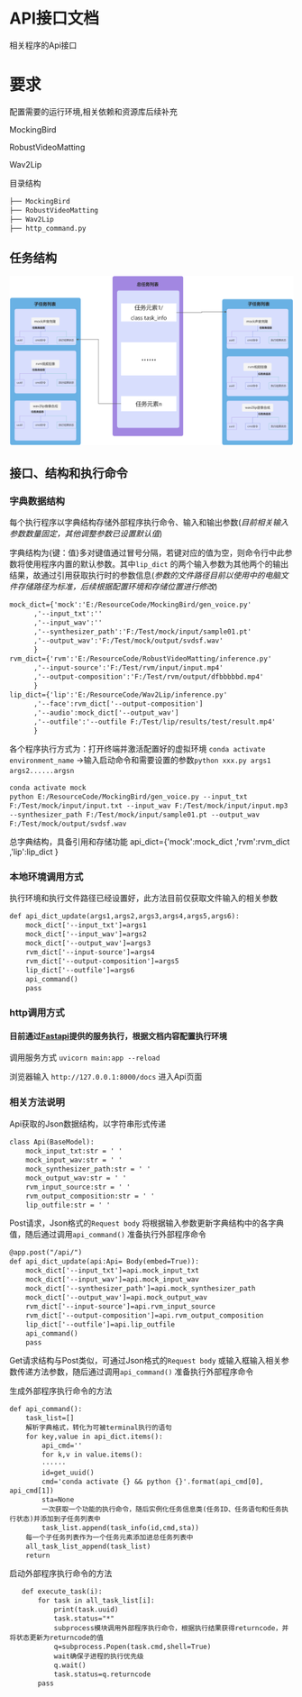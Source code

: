 # API接口文档

相关程序的Api接口


# 要求


配置需要的运行环境,相关依赖和资源库后续补充

 MockingBird
 
 RobustVideoMatting
 
 Wav2Lip

目录结构
   ```
├── MockingBird
├── RobustVideoMatting
├── Wav2Lip
├── http_command.py  
   ```
   
   
## 任务结构

![image](res/img/任务结构图.jpg)
   
## 接口、结构和执行命令



### 字典数据结构
每个执行程序以字典结构存储外部程序执行命令、输入和输出参数(*目前相关输入参数数量固定，其他调整参数已设置默认值*)
    
字典结构为{键：值}多对键值通过冒号分隔，若键对应的值为空，则命令行中此参数将使用程序内置的默认参数。其中```lip_dict``` 的两个输入参数为其他两个的输出结果，故通过引用获取执行时的参数信息(*参数的文件路径目前以使用中的电脑文件存储路径为标准，后续根据配置环境和存储位置进行修改*)
    
    
    mock_dict={'mock':'E:/ResourceCode/MockingBird/gen_voice.py'
          ,'--input_txt':''
          ,'--input_wav':''
          ,'--synthesizer_path':'F:/Test/mock/input/sample01.pt'
          ,'--output_wav':'F:/Test/mock/output/svdsf.wav'
          }
    rvm_dict={'rvm':'E:/ResourceCode/RobustVideoMatting/inference.py'
          ,'--input-source':'F:/Test/rvm/input/input.mp4'
          ,'--output-composition':'F:/Test/rvm/output/dfbbbbbd.mp4'
          }
    lip_dict={'lip':'E:/ResourceCode/Wav2Lip/inference.py'
          ,'--face':rvm_dict['--output-composition']
          ,'--audio':mock_dict['--output_wav']
          ,'--outfile':'--outfile F:/Test/lip/results/test/result.mp4'
          }




各个程序执行方式为：打开终端并激活配置好的虚拟环境 ```conda activate environment_name``` →输入启动命令和需要设置的参数```python xxx.py args1 args2......argsn```

    conda activate mock
    python E:/ResourceCode/MockingBird/gen_voice.py --input_txt F:/Test/mock/input/input.txt --input_wav F:/Test/mock/input/input.mp3 --synthesizer_path F:/Test/mock/input/sample01.pt --output_wav F:/Test/mock/output/svdsf.wav
    

总字典结构，具备引用和存储功能
    api_dict={'mock':mock_dict
          ,'rvm':rvm_dict
          ,'lip':lip_dict
          }
      

### 本地环境调用方式
    
执行环境和执行文件路径已经设置好，此方法目前仅获取文件输入的相关参数

    def api_dict_update(args1,args2,args3,args4,args5,args6):
        mock_dict['--input_txt']=args1
        mock_dict['--input_wav']=args2
        mock_dict['--output_wav']=args3
        rvm_dict['--input-source']=args4
        rvm_dict['--output-composition']=args5
        lip_dict['--outfile']=args6
        api_command()
        pass
    
    
### http调用方式
#### 目前通过[Fastapi](https://github.com/tiangolo/fastapi)提供的服务执行，根据文档内容配置执行环境
   调用服务方式 ```uvicorn main:app --reload```
   
   浏览器输入 ```http://127.0.0.1:8000/docs``` 进入Api页面
  
### 相关方法说明

    
Api获取的Json数据结构，以字符串形式传递

    class Api(BaseModel):
        mock_input_txt:str = ' '
        mock_input_wav:str = ' '
        mock_synthesizer_path:str = ' '
        mock_output_wav:str = ' '
        rvm_input_source:str = ' '
        rvm_output_composition:str = ' '
        lip_outfile:str = ' '
   
Post请求，Json格式的```Request body``` 将根据输入参数更新字典结构中的各字典值，随后通过调用```api_command()``` 准备执行外部程序命令

    @app.post("/api/")
    def api_dict_update(api:Api= Body(embed=True)):
        mock_dict['--input_txt']=api.mock_input_txt
        mock_dict['--input_wav']=api.mock_input_wav
        mock_dict['--synthesizer_path']=api.mock_synthesizer_path
        mock_dict['--output_wav']=api.mock_output_wav
        rvm_dict['--input-source']=api.rvm_input_source
        rvm_dict['--output-composition']=api.rvm_output_composition
        lip_dict['--outfile']=api.lip_outfile
        api_command()
        pass

Get请求结构与Post类似，可通过Json格式的```Request body``` 或输入框输入相关参数传递方法参数，随后通过调用```api_command()``` 准备执行外部程序命令

生成外部程序执行命令的方法

    def api_command():
        task_list=[]
        解析字典格式，转化为可被terminal执行的语句
        for key,value in api_dict.items():
            api_cmd=''
            for k,v in value.items():
            ······
            id=get_uuid()
            cmd='conda activate {} && python {}'.format(api_cmd[0], api_cmd[1])
            sta=None
            一次获取一个功能的执行命令，随后实例化任务信息类(任务ID、任务语句和任务执行状态)并添加到子任务列表中
            task_list.append(task_info(id,cmd,sta))
        每一个子任务列表作为一个任务元素添加进总任务列表中
        all_task_list_append(task_list)
        return          

   启动外部程序执行命令的方法
   
       def execute_task(i):
           for task in all_task_list[i]:
               print(task.uuid)
               task.status="*"
               subprocess模块调用外部程序执行命令，根据执行结果获得returncode，并将状态更新为returncode的值
               q=subprocess.Popen(task.cmd,shell=True)
               wait确保子进程的执行优先级
               q.wait()
               task.status=q.returncode
           pass
